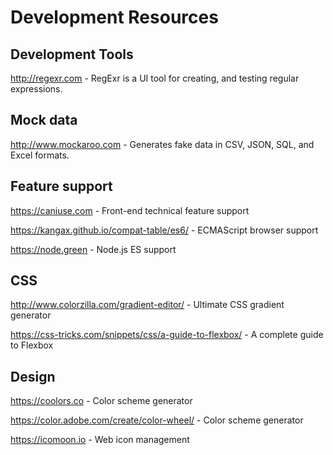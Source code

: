# Development Resources

## Development Tools
http://regexr.com - RegExr is a UI tool for creating, and testing regular expressions.

## Mock data
http://www.mockaroo.com - Generates fake data in CSV, JSON, SQL, and Excel formats.

## Feature support
https://caniuse.com - Front-end technical feature support

https://kangax.github.io/compat-table/es6/ - ECMAScript browser support

https://node.green - Node.js ES support

## CSS
http://www.colorzilla.com/gradient-editor/ - Ultimate CSS gradient generator

https://css-tricks.com/snippets/css/a-guide-to-flexbox/ - A complete guide to Flexbox

## Design
https://coolors.co - Color scheme generator

https://color.adobe.com/create/color-wheel/ - Color scheme generator

https://icomoon.io - Web icon management
